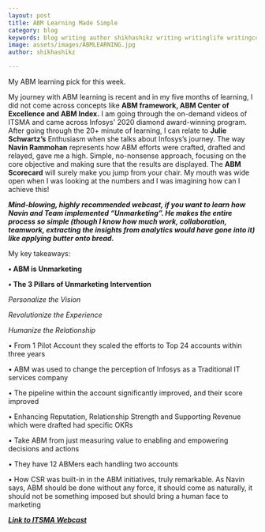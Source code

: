 ```yaml
---
layout: post
title: ABM Learning Made Simple
category: blog
keywords: blog writing author shikhashikz writing writinglife writingcommunity dailyblogpost ABM ACCOUNTBASEDMARKETING
image: assets/images/ABMLEARNING.jpg
author: shikhashikz

---
```

My ABM learning pick for this week.

My journey with ABM learning is recent and in my five months of learning, I did not come across concepts like **ABM framework, ABM Center of Excellence and ABM Index.** I am going through the on-demand videos of ITSMA and came across Infosys' 2020 diamond award-winning program. After going through the 20+ minute of learning, I can relate to **Julie Schwartz’s** Enthusiasm when she talks about Infosys’s journey. The way **Navin Rammohan** represents how ABM efforts were crafted, drafted and relayed, gave me a high. Simple, no-nonsense approach, focusing on the core objective and making sure that the results are displayed. The **ABM Scorecard** will surely make you jump from your chair. My mouth was wide open when I was looking at the numbers and I was imagining how can I achieve this!

***Mind-blowing, highly recommended webcast, if you want to learn how Navin and Team implemented “Unmarketing”. He makes the entire process so simple (though I know how much work, collaboration, teamwork, extracting the insights from analytics would have gone into it) like applying butter onto bread.***

My key takeaways:

**•	ABM is Unmarketing**

**•	The 3 Pillars of Unmarketing Intervention**

*Personalize the Vision*

*Revolutionize the Experience* 

*Humanize the Relationship*

•	From 1 Pilot Account they scaled the efforts to Top 24 accounts within three years

•	ABM was used to change the perception of Infosys as a Traditional IT services company

•	The pipeline within the account significantly improved, and their score improved

•	Enhancing Reputation, Relationship Strength and Supporting Revenue which were drafted had specific OKRs

•	Take ABM from just measuring value to enabling and empowering decisions and actions

•	They have 12 ABMers each handling two accounts

•	How CSR was built-in in the ABM initiatives, truly remarkable. As Navin says, ABM should be done without any force, it should come as naturally, it should not be something imposed but should bring a human face to marketing

***[Link to ITSMA Webcast](https://www.brighttalk.com/webcast/17455/470235)***
